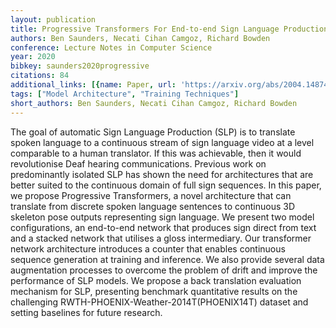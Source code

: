 ```yaml
---
layout: publication
title: Progressive Transformers For End-to-end Sign Language Production
authors: Ben Saunders, Necati Cihan Camgoz, Richard Bowden
conference: Lecture Notes in Computer Science
year: 2020
bibkey: saunders2020progressive
citations: 84
additional_links: [{name: Paper, url: 'https://arxiv.org/abs/2004.14874'}]
tags: ["Model Architecture", "Training Techniques"]
short_authors: Ben Saunders, Necati Cihan Camgoz, Richard Bowden
---
```

The goal of automatic Sign Language Production (SLP) is to translate spoken
language to a continuous stream of sign language video at a level comparable to
a human translator. If this was achievable, then it would revolutionise Deaf
hearing communications. Previous work on predominantly isolated SLP has shown
the need for architectures that are better suited to the continuous domain of
full sign sequences.
  In this paper, we propose Progressive Transformers, a novel architecture that
can translate from discrete spoken language sentences to continuous 3D skeleton
pose outputs representing sign language. We present two model configurations,
an end-to-end network that produces sign direct from text and a stacked network
that utilises a gloss intermediary.
  Our transformer network architecture introduces a counter that enables
continuous sequence generation at training and inference. We also provide
several data augmentation processes to overcome the problem of drift and
improve the performance of SLP models. We propose a back translation evaluation
mechanism for SLP, presenting benchmark quantitative results on the challenging
RWTH-PHOENIX-Weather-2014T(PHOENIX14T) dataset and setting baselines for future
research.